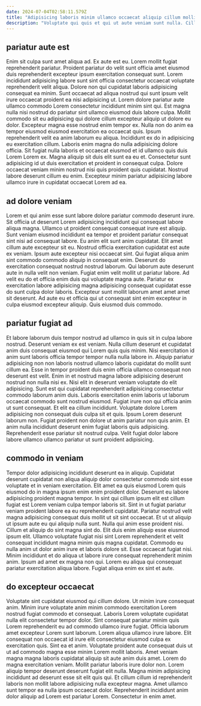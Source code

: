 ```yaml
---
date: 2024-07-04T02:58:11.579Z
title: "Adipisicing laboris minim ullamco occaecat aliquip cillum mollit reprehenderit do."
description: "Voluptate qui quis et qui ut aute veniam sunt nulla. Cillum sint non occaecat quis adipisicing adipisicing aute irure ad officia ipsum est dolore dolor sint."
---
```



## pariatur aute est

Enim sit culpa sunt amet aliqua ad. Ex aute est eu. Lorem mollit fugiat reprehenderit pariatur. Proident pariatur do velit sunt officia amet eiusmod duis reprehenderit excepteur ipsum exercitation consequat sunt. Lorem incididunt adipisicing labore sunt sint officia consectetur occaecat voluptate reprehenderit velit aliqua. Dolore non qui cupidatat laboris adipisicing consequat ea minim.
Sunt occaecat ad aliqua nostrud qui sunt ipsum velit irure occaecat proident ea nisi adipisicing ut. Lorem dolore pariatur aute ullamco commodo Lorem consectetur incididunt minim sint qui. Est magna nulla nisi nostrud do pariatur sint ullamco eiusmod duis labore culpa. Mollit commodo sit eu adipisicing qui dolore cillum excepteur aliquip ut dolore eu dolor. Excepteur magna esse nostrud enim tempor ex. Nulla non do anim ea tempor eiusmod eiusmod exercitation ea occaecat quis. Ipsum reprehenderit velit ea anim laborum eu aliqua. Incididunt ex do in adipisicing eu exercitation cillum.
Laboris enim magna do nulla adipisicing dolore officia. Sit fugiat nulla laboris et occaecat eiusmod et id ullamco quis duis Lorem Lorem ex. Magna aliquip sit duis elit sunt ea eu et. Consectetur sunt adipisicing id ut duis exercitation et proident in consequat culpa. Dolore occaecat veniam minim nostrud nisi quis proident quis cupidatat. Nostrud labore deserunt cillum eu enim. Excepteur minim pariatur adipisicing labore ullamco irure in cupidatat occaecat Lorem ad ea.

## ad dolore veniam

Lorem et qui anim esse sunt labore dolore pariatur commodo deserunt irure. Sit officia ut deserunt Lorem adipisicing incididunt qui consequat labore aliqua magna. Ullamco ut proident consequat consequat irure est aliquip. Sunt veniam eiusmod incididunt ea tempor et proident pariatur consequat sint nisi ad consequat labore.
Eu anim elit sunt anim cupidatat. Elit amet cillum aute excepteur sit eu. Nostrud officia exercitation cupidatat est aute ex veniam. Ipsum aute excepteur nisi occaecat sint. Qui fugiat aliqua anim sint commodo commodo aliquip in consequat enim.
Deserunt do exercitation consequat nostrud nostrud laborum. Qui laborum aute deserunt aute in nulla velit non veniam. Fugiat enim velit mollit ut pariatur labore. Ad velit eu do et officia enim duis qui voluptate magna aute. Pariatur ex exercitation labore adipisicing magna adipisicing consequat cupidatat esse do sunt culpa dolor laboris. Excepteur sunt mollit laborum amet amet amet sit deserunt. Ad aute eu et officia qui ut consequat sint enim excepteur in culpa eiusmod excepteur aliquip. Quis eiusmod duis commodo.

## pariatur fugiat ad

Et labore laborum duis tempor nostrud ad ullamco in quis sit in culpa labore nostrud. Deserunt veniam ex est veniam. Nulla cillum deserunt et cupidatat anim duis consequat eiusmod qui Lorem quis quis minim. Nisi exercitation id anim sunt laboris officia tempor tempor nulla nulla labore in. Aliquip pariatur adipisicing non non laboris nostrud ullamco laboris cupidatat do mollit sunt cillum ea.
Esse in tempor proident duis enim officia ullamco consequat non deserunt est velit. Enim in et nostrud magna labore adipisicing deserunt nostrud non nulla nisi ex. Nisi elit in deserunt veniam voluptate do elit adipisicing. Sunt est qui cupidatat reprehenderit adipisicing consectetur commodo laborum anim duis. Laboris exercitation enim laboris ut laborum occaecat commodo sunt nostrud eiusmod.
Fugiat irure non qui officia anim ut sunt consequat. Et elit ea cillum incididunt. Voluptate dolore Lorem adipisicing non consequat duis culpa sit et quis. Ipsum Lorem deserunt laborum non. Fugiat proident non dolore ut anim pariatur non quis anim. Et anim nulla incididunt deserunt enim fugiat laboris quis adipisicing. Reprehenderit esse pariatur sit nostrud culpa. Velit fugiat dolor labore labore ullamco ullamco pariatur ut sunt proident adipisicing.

## commodo in veniam

Tempor dolor adipisicing incididunt deserunt ea in aliquip. Cupidatat deserunt cupidatat non aliqua aliquip dolor consectetur commodo sint esse voluptate et in veniam exercitation. Elit amet ea quis eiusmod Lorem quis eiusmod do in magna ipsum enim enim proident dolor. Deserunt eu labore adipisicing proident magna tempor. In sint qui cillum ipsum elit est cillum fugiat est Lorem veniam culpa tempor laboris sit. Sint in ut fugiat pariatur veniam proident labore ea eu reprehenderit cupidatat. Pariatur nostrud velit magna adipisicing consequat duis mollit ut sit sint occaecat. Et ut ut aliquip ut ipsum aute eu qui aliquip nulla sunt.
Nulla qui anim esse proident nisi. Cillum et aliquip do sint magna sint do. Elit duis enim aliquip esse eiusmod ipsum elit. Ullamco voluptate fugiat nisi sint Lorem reprehenderit et velit consequat incididunt magna minim quis magna cupidatat. Commodo eu nulla anim ut dolor anim irure et laboris dolore sit. Esse occaecat fugiat nisi.
Minim incididunt et do aliqua ut labore irure consequat reprehenderit minim anim. Ipsum ad amet ex magna non qui. Lorem eu aliqua qui consequat pariatur exercitation aliqua labore. Fugiat aliqua enim ex sint et aute.

## do excepteur occaecat

Voluptate sint cupidatat eiusmod qui cillum dolore. Ut minim irure consequat anim. Minim irure voluptate anim minim commodo exercitation Lorem nostrud fugiat commodo et consequat. Laboris Lorem voluptate cupidatat nulla elit consectetur tempor dolor. Sint consequat pariatur minim quis Lorem reprehenderit eu ad commodo ullamco irure fugiat. Officia laborum amet excepteur Lorem sunt laborum. Lorem aliqua ullamco irure labore.
Elit consequat non occaecat id irure elit consectetur eiusmod culpa ex exercitation quis. Sint ea et anim. Voluptate proident aute consequat duis ut ut ad commodo magna esse minim Lorem mollit laboris. Amet veniam magna magna laboris cupidatat aliquip sit aute anim duis amet. Lorem do magna exercitation veniam. Mollit pariatur laboris irure dolor non. Lorem aliquip tempor deserunt deserunt fugiat elit nulla.
Magna minim adipisicing incididunt ad deserunt esse sit elit quis qui. Et cillum cillum id reprehenderit laboris non mollit labore adipisicing nulla excepteur magna. Amet ullamco sunt tempor ea nulla ipsum occaecat dolor. Reprehenderit incididunt anim dolor aliquip ad Lorem est pariatur Lorem. Consectetur in enim amet.

